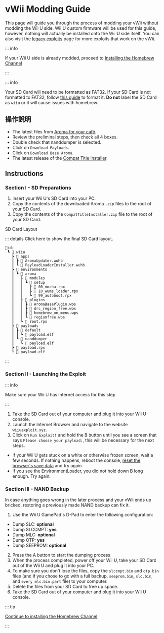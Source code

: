 # vWii Modding Guide

This page will guide you through the process of modding your vWii without modding the Wii U side. Wii U custom firmware will be used for this guide, however, nothing will actually be installed onto the Wii U side itself. You can also visit the [legacy exploits](legacy-exploits) page for more exploits that work on the vWii.

::: info

If your Wii U side is already modded, proceed to [Installing the Homebrew Channel](vwii-homebrew-channel)

:::

::: info

Your SD Card will need to be formatted as FAT32. If your SD Card is not formatted to FAT32, follow [this guide](https://wiki.hacks.guide/wiki/Formatting_an_SD_card) to format it. **Do not** label the SD Card as `wiiu` or it will cause issues with homebrew.

## 操作說明

- The latest files from [Aroma for your café](https://aroma.foryour.cafe/).
 - Review the preliminal steps, then check all 4 boxes.
 - Double check that nanddumper is selected.
 - Click on `Download Payloads`.
 - Click on `Download Base Aroma`.
- The latest release of the [Compat Title Installer](https://hb-app.store/wiiu/CompatTitleInstaller).

## Instructions

### Section I - SD Preparations

1. Insert your Wii U's SD Card into your PC.
2. Copy the contents of the downloaded Aroma _`.zip`_ files to the root of your SD Card.
3. Copy the contents of the `CompatTitleInstaller.zip` file to the root of your SD Card.

SD Card Layout

::: details Click here to show the final SD Card layout.

```
💾sd:
 ┗ 📁 wiiu
   ┣ 📁 apps
   ┃ ┣ 📄 AromaUpdater.wuhb
   ┃ ┗ 📄 PayloadLoaderInstaller.wuhb
   ┣ 📁 environments
   ┃ ┗ 📁 aroma
   ┃   ┣ 📁 modules
   ┃   ┃ ┗ 📁 setup
   ┃   ┃   ┣ 📄 00_mocha.rpx
   ┃   ┃   ┣ 📄 10_wums_loader.rpx
   ┃   ┃   ┗ 📄 99_autoboot.rpx
   ┃   ┣ 📁 plugins
   ┃   ┃ ┣ 📄 AromaBasePlugin.wps
   ┃   ┃ ┣ 📄 drc_region_free.wps
   ┃   ┃ ┣ 📄 homebrew_on_menu.wps
   ┃   ┃ ┗ 📄 regionfree.wps
   ┃   ┗ 📄 root.rpx
   ┣ 📁 payloads
   ┃ ┣ 📁 default
   ┃ ┃ ┗ 📁 payload.elf
   ┃ ┗ 📁 nanddumper
   ┃   ┗ 📄 payload.elf
   ┣ 📄 payload.rpx
   ┗ 📄 payload.elf
```

:::

### Section II - Launching the Exploit

::: info

Make sure your Wii U has internet access for this step.

:::

1. Take the SD Card out of your computer and plug it into your Wii U console.
2. Launch the Internet Browser and navigate to the website `wiiuexploit.xyz`.
3. Click on `Run Exploit!` and hold the B button until you see a screen that says `Please choose your payload:`, this will be necessary for the next steps.
 - If your Wii U gets stuck on a white or otherwise frozen screen, wait a few seconds. If nothing happens, reboot the console, [reset the browser's save data](https://en-americas-support.nintendo.com/app/answers/detail/a_id/1507/~/how-to-delete-the-internet-browser-history) and try again.
 - If you see the EnvironmentLoader, you did not hold down B long enough. Try again.

### Section III - NAND Backup

In case anything goes wrong in the later process and your vWii ends up bricked, restoring a previously made NAND backup can fix it.

1. Use the Wii U GamePad's D-Pad to enter the following configuration:
 - Dump SLC: **optional**
 - Dump SLCCMPT: **yes**
 - Dump MLC: **optional**
 - Dump OTP: **yes**
 - Dump SEEPROM: **optional**
2. Press the A button to start the dumping process.
3. When the process completed, power off your Wii U, take your SD Card out of the Wii U and plug it into your PC.
4. To make sure you don't lose the files, copy the `slccmpt.bin` and `otp.bin` files (and if you chose to go with a full backup, `seeprom.bin`, `slc.bin`, and `every mlc.bin.part` file) to your computer.
5. Delete the files from your SD Card to free up space.
6. Take the SD Card out of your computer and plug it into your Wii U console.

::: tip

[Continue to installing the Homebrew Channel](vwii-homebrew-channel-no-wiiu-mods)

:::
